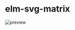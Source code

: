 # elm-svg-matrix

![preview](https://d3vv6lp55qjaqc.cloudfront.net/items/3323063K0E3f2B3k3618/Screen%20Recording%202017-06-21%20at%2008.07%20PM.gif?X-CloudApp-Visitor-Id=722652fde83fca84dbb782eda7496084&v=10fb88b6)

